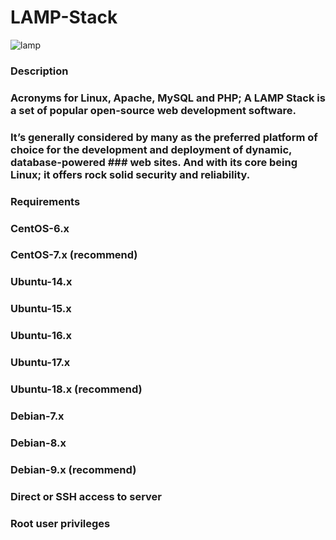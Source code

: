 # LAMP-Stack

![lamp](https://user-images.githubusercontent.com/43852892/46542955-a5bd0a00-c8b7-11e8-84f6-580776305743.JPG)

### Description
### Acronyms for Linux, Apache, MySQL and PHP; A LAMP Stack is a set of popular open-source web development software. 
### It’s generally considered by many as the preferred platform of choice for the development and deployment of dynamic, database-powered ### web sites. And with its core being Linux; it offers rock solid security and reliability. 

### Requirements
### CentOS-6.x
### CentOS-7.x (recommend)
### Ubuntu-14.x
### Ubuntu-15.x
### Ubuntu-16.x
### Ubuntu-17.x
### Ubuntu-18.x (recommend)
### Debian-7.x
### Debian-8.x
### Debian-9.x (recommend)

### Direct or SSH access to server
### Root user privileges
